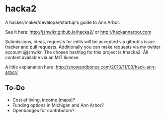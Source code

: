 hacka2
======

A hacker/maker/developer/startup's guide to Ann Arbor.


See it here: http://jshwlkr.github.io/hacka2/ or http://hackannarbor.com

Submissions, ideas, requests for edits will be accepted via github's issue tracker and pull requests. Additionally you can make requests via my twitter account @jshwlkr. The chosen hashtag for this project is #hacka2. All content available via an MIT license.

A little explanation here: http://snowandbones.com/2013/11/03/hack-ann-arbor/

To-Do
------
* Cost of living, income (maps)?
* Funding options in Michigan and Ann Arbor?
* Openbadges for contributors?
